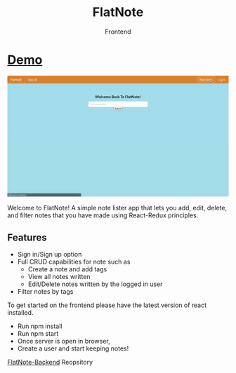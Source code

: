 <h1 align="center">FlatNote</h1>

<div align="center">
  Frontend
</div>

# [Demo](https://drive.google.com/file/d/1S18Q288IUks0Z3fVAseYrD379mGsCoor/view?usp=sharing)
![FlatNote](https://github.com/yusufcelep/FlatNote-Frontend/blob/master/public/FlatNote.gif?raw=true)

Welcome to FlatNote! A simple note lister app that lets you add, edit, delete, and filter notes that you have made using React-Redux principles.

## Features 
- Sign in/Sign up option
- Full CRUD capabilities for note such as 
  - Create a note and add tags
  - View all notes written
  - Edit/Delete notes written by the logged in user 
- Filter notes by tags

To get started on the frontend please have the latest version of react installed.
- Run npm install
- Run npm start
- Once server is open in browser,
- Create a user and start keeping notes!

[FlatNote-Backend](https://github.com/yusufcelep/FlatNote-Backend) Reopsitory
